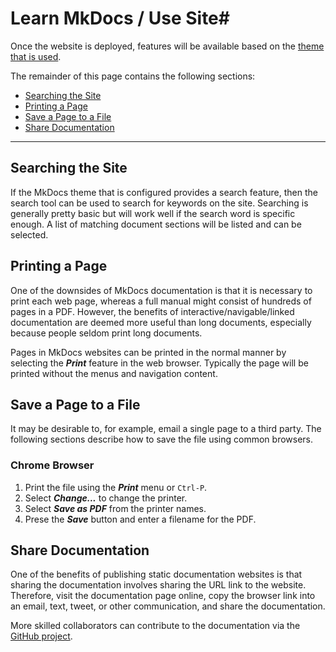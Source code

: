 # Learn MkDocs / Use Site#

Once the website is deployed, features will be available based on the
[theme that is used](edit#selecting-a-theme).

The remainder of this page contains the following sections:

* [Searching the Site](#searching-the-site)
* [Printing a Page](#printing-a-page)
* [Save a Page to a File](#save-a-page-to-a-file)
* [Share Documentation](#share-documentation)

-----------------

## Searching the Site ##

If the MkDocs theme that is configured provides a search feature,
then the search tool can be used to search for keywords on the site.
Searching is generally pretty basic but will work well if the search word is specific enough.
A list of matching document sections will be listed and can be selected.

## Printing a Page ##

One of the downsides of MkDocs documentation is that it is necessary to print each web page,
whereas a full manual might consist of hundreds of pages in a PDF.
However, the benefits of interactive/navigable/linked documentation are deemed
more useful than long documents, especially because people seldom print long documents.

Pages in MkDocs websites can be printed in the normal manner by selecting the ***Print*** feature
in the web browser.  Typically the page will be printed without the menus and navigation content.

## Save a Page to a File ##

It may be desirable to, for example, email a single page to a third party.
The following sections describe how to save the file using common browsers.

### Chrome Browser ###

1. Print the file using the ***Print*** menu or `Ctrl-P`.
2. Select ***Change...*** to change the printer.
3. Select ***Save as PDF*** from the printer names.
4. Prese the ***Save*** button and enter a filename for the PDF.

## Share Documentation ##

One of the benefits of publishing static documentation websites is that sharing the documentation
involves sharing the URL link to the website.
Therefore, visit the documentation page online, copy the browser link into an email, text, tweet, or other communication,
and share the documentation.

More skilled collaborators can contribute to the documentation via the [GitHub project](https://github.com/OpenWaterFoundation/owf-learn-mkdocs).

